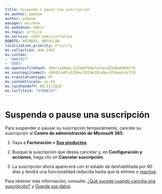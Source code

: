 ```yaml
---
title: Suspenda o pause una suscripción
ms.author: pebaum
author: pebaum
manager: mnirkhe
ms.audience: Admin
ms.topic: article
ms.service: o365-administration
ROBOTS: NOINDEX, NOFOLLOW
localization_priority: Priority
ms.collection: Adm_O365
ms.custom:
- "9002927"
- "5603"
ms.openlocfilehash: f04c1a88a0c21d164fb687af1ecd2546a89601f8
ms.sourcegitcommit: c6692ce0fa1358ec3529e59ca0ecdfdea4cdc759
ms.translationtype: HT
ms.contentlocale: es-ES
ms.lasthandoff: 09/15/2020
ms.locfileid: "47800157"
---
```

# <a name="suspend-or-pause-a-subscription"></a>Suspenda o pause una suscripción

Para suspender o pausar su suscripción temporalmente, cancele su suscripción al **Centro de administración de Microsoft 365**.

1. Vaya a **Facturación > [Sus productos](https://go.microsoft.com/fwlink/p/?linkid=842054)**.

2. Busque la suscripción que desea cancelar y, en **Configuración y acciones**, haga clic en **Cancelar suscripción**.

3. La suscripción ahora aparecerá con el estado de deshabilitada por 90 días y tendrá una funcionalidad reducida hasta que la elimine o [reactive](https://docs.microsoft.com/microsoft-365/commerce/subscriptions/reactivate-your-subscription?view=o365-worldwide).

Para obtener más información, consulte: [¿Qué sucede cuando cancela una suscripción?](https://docs.microsoft.com/microsoft-365/commerce/subscriptions/cancel-your-subscription?view=o365-worldwide#what-happens-when-you-cancel-a-subscription) y [Guarde sus datos](https://go.microsoft.com/fwlink/p/?linkid=842054).
